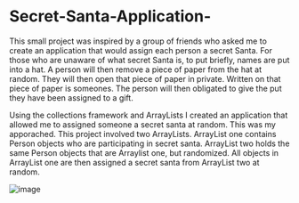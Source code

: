 # Secret-Santa-Application-
This small project was inspired by a group of friends who asked me to create an application that would assign each person a secret Santa. For those who are unaware of what secret Santa is, to put briefly, names are put into a hat. A person will then remove a piece of paper from the hat at random. They will then open that piece of paper in private.  Written on that piece of paper is someones. The person will then obligated to give the put they have been assigned to a gift. 

Using the collections framework and ArrayLists I created an application that allowed me to assigned someone a secret santa at random. This was my apporached. This project involved two ArrayLists. ArrayList one contains Person objects who are participating in secret santa. ArrayList two holds the same Person objects that are Arraylist one, but randomized. All objects in ArrayList one are then assigned a secret santa from ArrayList two at random.

![image](https://user-images.githubusercontent.com/60856663/100486785-62f4c680-30fd-11eb-99e8-9e79b78adbdf.png)
